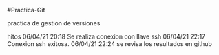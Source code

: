 #Practica-Git

practica de gestion de versiones

hitos
06/04/21 20:18 Se realiza conexion con llave ssh
06/04/21 22:17 Conexion ssh exitosa.
06/04/21 22:24 se revisa los resultados en github
